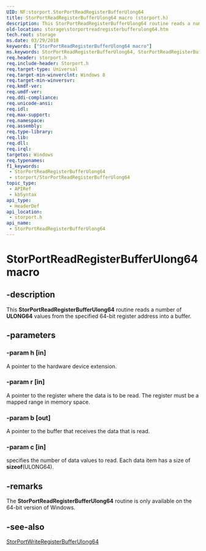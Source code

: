 ```yaml
---
UID: NF:storport.StorPortReadRegisterBufferUlong64
title: StorPortReadRegisterBufferUlong64 macro (storport.h)
description: This StorPortReadRegisterBufferUlong64 routine reads a number of ULONG64 values from the specified 64-bit register address into a buffer.
old-location: storage\storportreadregisterbufferulong64.htm
tech.root: storage
ms.date: 03/29/2018
keywords: ["StorPortReadRegisterBufferUlong64 macro"]
ms.keywords: StorPortReadRegisterBufferUlong64, StorPortReadRegisterBufferUlong64 routine [Storage Devices], storage.storportreadregisterbufferulong64, storport/StorPortReadRegisterBufferUlong64
req.header: storport.h
req.include-header: Storport.h
req.target-type: Universal
req.target-min-winverclnt: Windows 8
req.target-min-winversvr: 
req.kmdf-ver: 
req.umdf-ver: 
req.ddi-compliance: 
req.unicode-ansi: 
req.idl: 
req.max-support: 
req.namespace: 
req.assembly: 
req.type-library: 
req.lib: 
req.dll: 
req.irql: 
targetos: Windows
req.typenames: 
f1_keywords:
 - StorPortReadRegisterBufferUlong64
 - storport/StorPortReadRegisterBufferUlong64
topic_type:
 - APIRef
 - kbSyntax
api_type:
 - HeaderDef
api_location:
 - storport.h
api_name:
 - StorPortReadRegisterBufferUlong64
---
```


# StorPortReadRegisterBufferUlong64 macro


## -description

This <b>StorPortReadRegisterBufferUlong64</b> routine reads a number of <b>ULONG64</b> values from the specified 64-bit register address into a buffer.

## -parameters

### -param h [in]


A pointer to the hardware device extension.

### -param r [in]


A pointer to the register where the data is to be read. The register must be a mapped range in memory space.

### -param b [out]


A pointer to the buffer that receives the data that is read.

### -param c [in]


specifies the number of data values to read. Each data item has a size of <b>sizeof</b>(ULONG64).

## -remarks

The <b>StorPortReadRegisterBufferUlong64</b> routine is only available on the 64-bit version of Windows.

## -see-also

<a href="/windows-hardware/drivers/ddi/storport/nf-storport-storportwriteregisterbufferulong64">StorPortWriteRegisterBufferUlong64</a>
